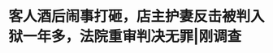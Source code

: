 <!DOCTYPE html>
<html lang="zh-CN">

<head>
    
<title>客人酒后闹事打砸，店主护妻反击被判入狱一年多，法院重审判决无罪|刚调查_腾讯新闻</title>
<meta name="keywords" content="吴明,徐氏,徐某,宾县,法院,糖坊镇,哈尔滨,黑龙江省,重审,店主">
<meta name="description" content="        事情已经过去了十年，但每每想到那个夜晚，吴明(化名)总觉得心中委屈无处安放。“明明是对方酒后闹事，自己只是保护了妻子，为什么被判入狱的却是自己?”             吴明是黑龙....">
<meta name="author" content="腾讯网">
<meta name="copyright" content="Copyright 1998 - 2025 Tencent. All Rights Reserved">
<meta property="og:type" content="news" />

<meta property="og:title" content="客人酒后闹事打砸，店主护妻反击被判入狱一年多，法院重审判决无罪|刚调查_腾讯新闻" />
<meta property="og:description" content="        事情已经过去了十年，但每每想到那个夜晚，吴明(化名)总觉得心中委屈无处安放。“明明是对方酒后闹事，自己只是保护了妻子，为什么被判入狱的却是自己?”             吴明是黑龙...." />
<meta property="og:url" content="https://news.qq.com/rain/a/20250528A08OF400" />
<meta property="og:image" content="https://inews.gtimg.com/news_ls/O2DyPnZMnIPwGt_R0vPMKcaMQgQzDmkd5ACHbDjA8EhjsAA_640330/0" />
<meta property="article:author" content="新黄河" />
<meta property="article:published_time" content="2025-05-28 19:36:13" />
<meta property="category" content="social" />

<meta name="baidu-site-verification" content="jJeIJ5X7pP" />
    <meta charset="utf-8" />
<meta http-equiv="X-UA-Compatible" content="IE=Edge" />
<meta name="viewport" content="width=device-width, initial-scale=1, shrink-to-fit=no" />
<link rel="dns-prefetch" href="mat1.gtimg.com">
<link rel="dns-prefetch" href="i.news.qq.com">
<link rel="shortcut icon" href="https://mat1.gtimg.com/qqcdn/qqindex2021/favicon.ico">
<script nomodule="true" src="https://mat1.gtimg.com/qqcdn/qqindex2021/common-static/20240515201444/core3-37-1.min.js"></script>
<script>
  try {
    if (!window.IntersectionObserver) {
      var observerScript = document.createElement('script');
      observerScript.src = "https://mat1.gtimg.com/qqcdn/qqindex2021/common-static/20241024141058/intersection-observer-polyfill.js";
      document.head.appendChild(observerScript);
    }
  } catch (error) {}
</script>

<script>
  try {
    if (!Element.prototype.scrollTo) {
      var scrollScript = document.createElement('script');
      scrollScript.src = "https://mat1.gtimg.com/qqcdn/qqindex2021/common-static/20241025153001/scroll-behavior-polyfill.js";
      document.head.appendChild(scrollScript);
    }
  } catch (error) {}
</script>
<script>
  try {
    if ('scrollRestoration' in window.history) {
      window.history.scrollRestoration = 'manual';
    }
    window.isPcClient = Boolean(window.electron) && (
      window.navigator.userAgent.indexOf('pc-client') > 0 ||
      window.navigator.userAgent.indexOf('TencentNews') > 0
    );
  } catch {}
</script>
<script>
  try {
    if (window.isPcClient) {
      var bodyStyle = document.createElement('style');
      bodyStyle.innerText = 'body{ zoom: 0.95 }';
      document.head.appendChild(bodyStyle);
    }
  } catch {}
</script>
<script>
  window.DATA = {"url":"https://view.inews.qq.com/a/20250528A08OF400","article_id":"20250528A08OF400","article_type":"0","title":"客人酒后闹事打砸，店主护妻反击被判入狱一年多，法院重审判决无罪|刚调查","desc":"        事情已经过去了十年，但每每想到那个夜晚，吴明(化名)总觉得心中委屈无处安放。“明明是对方酒后闹事，自己只是保护了妻子，为什么被判入狱的却是自己?”             吴明是黑龙....","iNewsRecommendLevel":1,"abstract":"        事情已经过去了十年，但每每想到那个夜晚，吴明(化名)总觉得心中委屈无处安放。“明明是对方酒后闹事，自己只是保护了妻子，为什么被判入狱的却是自己?”             吴明是黑龙....","catalog1":"social","ad_channel_sign":"news","introduction":"","media":"新黄河","media_id":"17472201","pubtime":"2025-05-28 19:36:13","comment_id":"8415690226","political":0,"cmsId":"20250528A08OF400","cms_id":"20250528A08OF400","closeAllAd":0,"closeAllFavorite":false,"originContent":{"directory":{"ai_list":[{"desc":"客人酒后闹事打砸，店主护妻反击后被抓","link":"AIPOS_0"},{"desc":"质疑所长违规办案，追责多年终迎进展","link":"AIPOS_1"}],"enable":1,"list":null},"key_points_show":["黑龙江省哈尔滨市宾县糖坊镇店主吴明因保护妻子反击酒后闹事的徐某金、徐某银两兄弟，被法院判处有期徒刑1年零2个月。","然而，经过多年申诉、再审，2020年11月3日，宾县人民法院重审后判决吴明无罪，并赔偿其18万元。","吴明表示，他一直追究徐氏兄弟寻衅滋事的罪行和时任糖坊派出所所长韩某某违规办案的责任，但至今无果。","5月27日，宾县公安局相关负责人表示，将对办案人员涉嫌违法办案和违纪行为进行核查，并安排人员再核查案卷。"],"text":"\u003cdiv class=\"rich_media_content\"\u003e\u003cp align=\"justify\"\u003e事情已经过去了十年，但每每想到那个夜晚，吴明(化名)总觉得心中委屈无处安放。“明明是对方酒后闹事，自己只是保护了妻子，为什么被判入狱的却是自己?”\u003c/p\u003e \u003cp align=\"justify\"\u003e吴明是黑龙江省哈尔滨市宾县糖坊镇人，2013年，他和妻子在当地开了一家舞厅。2015年，同村村民徐某金、徐某银两兄弟酒后来到店内，骚扰顾客并殴打他的妻子侯某，为了保护妻子，吴明选择回击。“我只踹了对方两脚，却被诬陷将其门牙打掉，这也成了我被判刑的依据。”吴明说，之后，当地警方以涉嫌故意伤害将他羁押，后被法院判处有期徒刑1年零两个月。\u003c/p\u003e \u003cp align=\"justify\"\u003e\u003c!--IMG_0--\u003e\u003c/p\u003e \u003cp align=\"justify\"\u003e\u003cfont color=\"#7E8C8D\" size=\"2\"\u003e吴明夫妇\u003c/font\u003e\u003c/p\u003e \u003cp align=\"justify\"\u003e也正是从丈夫入狱那天起，妻子侯某便关停了家中生意，开始为丈夫奔走喊冤。在经历一审、二审、申诉、再审后，2020年，吴明被宾县人民法院改判无罪，并获得相应的国家赔偿。\u003c/p\u003e \u003cp align=\"justify\"\u003e但对于吴明而言，事情远没有结束。过去五年来，他多次要求宾县公安局立案查处涉嫌寻衅滋事的徐氏兄弟，并追究当年办案人员责任，却一直杳无音信。\u003c/p\u003e \u003cp align=\"justify\"\u003e2025年5月27日，吴明追责之路迎来新希望。宾县公安局相关负责人表示，对当年关于办案人员涉嫌存在违法办案和违纪行为，会联系纪委等相关部门进行核查。对于徐氏兄弟是否存在寻衅滋事行为，也会安排人员再核查当年的案卷。\u003c/p\u003e \u003cp align=\"justify\"\u003e\u003cb\u003e\u003c!--AIPOS_0--\u003e俩人酒后闹事打砸，店主护妻反击后被抓\u003c/b\u003e\u003c/p\u003e \u003cp align=\"justify\"\u003e回顾十年前的那次冲突，吴明心中充满了无数的问号。\u003c/p\u003e \u003cp align=\"justify\"\u003e2013年，吴明与妻子侯某在哈尔滨市宾县糖坊镇开了一家餐饮与娱乐为一体的小舞厅，生意在当地颇为红火，客源多以周边村民为主。徐某金和徐某银作为同村村民，也曾多次前来光顾。\u003c/p\u003e \u003cp align=\"justify\"\u003e“他俩与其他客人不同，每次来店里就是寻衅滋事，索要钱财。”吴明说，徐氏兄弟二人没有正式工作，常年在村里游手好闲，自从舞厅开业后，二人就经常喝多了来店里闹事。\u003c/p\u003e \u003cp align=\"justify\"\u003e他们也曾多次报警，但最后都不了了之。吴明向新黄河记者展示了当年案卷中警方出具的一份说明，内容写道：“自2013年冬季以来，糖坊派出所曾接过2次舞厅报警，有人在舞厅闹事，接警后，派出所民警到达现场后发现是徐某银为醉酒状态，赖在舞厅不走，但未造成不良后果，也未构成刑事和治安案件。”\u003c/p\u003e \u003cp align=\"justify\"\u003e双方的矛盾在2015年彻底爆发。“2015年1月20日19时许，徐氏兄弟二人饮酒后再次来舞厅闹事。其间，徐某银向我爱人索要5000元，声称不给就让我们店不消停。”吴明表示，随后徐某银进入舞池内横冲直撞，并和其中两位顾客发生争吵，看到此情景的侯某便上前制止。“就在这时，徐某金直接抄起店里的板凳，打在我爱人后背上，随后又将价值2.2万元的舞厅‘地颤’给砸坏了。”\u003c!--MID_AD_0--\u003e\u003c!--EOP_0--\u003e\u003c/p\u003e\u003c!--MID_ARTICLE_AD_0--\u003e\u003c!--PARAGRAPH_0--\u003e \u003cp align=\"justify\"\u003e\u003c!--IMG_1--\u003e\u003c/p\u003e \u003cp align=\"justify\"\u003e\u003cfont color=\"#7E8C8D\" size=\"2\"\u003e涉事舞厅\u003c/font\u003e\u003c/p\u003e \u003cp align=\"justify\"\u003e听到吵闹声后，正在里屋休息的吴明冲了出来。“当时我看见徐某银正和妻子拉扯，为了保护妻子，我便冲了出来，此时他挥拳过来打我，我反击踹了他两脚，过程并不激烈，我俩也很快被顾客拉开了，随后他们俩就走了。”\u003c/p\u003e \u003cp align=\"justify\"\u003e事发后，侯某拨打110向糖坊派出所报了警。令吴明没想到的是，过了十多分钟后，徐氏兄弟再次返回，进舞厅后徐某银便直接躺倒在了地上。根据当时出警民警的工作纪实显示，19时43分，派出所4位民警来到现场后，徐某银躺在舞厅屋里一动不动，询问对方被谁打的，该人始终不说话，闭眼浑身颤抖，他哥徐某金表示，徐某银已经昏迷，被吴明打的。警方询问吴明情况，吴明不承认自己打人。\u003c!--MID_AD_1--\u003e\u003c!--EOP_1--\u003e\u003c/p\u003e\u003c!--MID_ARTICLE_AD_1--\u003e\u003c!--PARAGRAPH_1--\u003e \u003cp align=\"justify\"\u003e然而，时隔20天后，吴明还是被警方带走了。\u003c/p\u003e \u003cp align=\"justify\"\u003e\u003cb\u003e店主被判故意伤害罪，闹事一人行拘10日\u003c/b\u003e\u003c/p\u003e \u003cp align=\"justify\"\u003e2015年2月10日，吴明被糖坊派出所羁押，同年2月13日经宾县人民检察院以涉嫌故意伤害罪批准逮捕。同年5月25日，被宾县人民检察院以涉嫌\u003c!--SECURE_LINK_BEGIN_0--\u003e故意伤害罪\u003c!--SECURE_LINK_END_0--\u003e起诉。同年9月21日，宾县人民法院对该案进行判决。根据【2015】宾刑初字第202号文件显示，经查明，被害人徐某银酒后在吴明舞厅中，与侯某发生争执，徐某银哥哥徐某金使用板凳打侯某，吴明听闻后从屋里出来用拳脚与徐某银进行厮打，致徐某银头皮挫伤，左眼挫伤、双上中切牙齿缺失，其损伤属于轻伤二级。最终，法院判决吴明犯故意伤害罪，判处有期徒刑一年二个月，并赔偿徐某银8031.68元。吴明不服提起上诉。2015年12月21日，哈尔滨中级人民法院作出二审判决，维持原判。\u003c!--MID_AD_2--\u003e\u003c!--EOP_2--\u003e\u003c/p\u003e\u003c!--MID_ARTICLE_AD_2--\u003e\u003c!--PARAGRAPH_2--\u003e \u003cp align=\"justify\"\u003e在吴明看来，自己被判刑的关键，是徐某银那两颗掉落的牙齿。“因为他掉的两颗门牙，伤势才被司法鉴定达到了轻伤级别。”但令吴明不解的是，当时他只跟徐某银发生过短暂冲突，并不激烈，门牙怎么成他打掉的?记者回看了当晚警方执法记录仪视频，视频中显示，徐某银当时上衣敞开躺在地上，并伴有呻吟声，但面部和嘴部并未见有明显血迹。\u003c/p\u003e \u003cp align=\"justify\"\u003e记者了解到，事发后，仅有徐某金被警方予以10天的治安拘留处罚，这也引发吴明强烈不满。“明明是他俩来店里闹事，并率先动手打人，结果只有徐某金被关了10天，徐某银没有受到任何处罚。我为了保护妻子，反而被判了刑。”吴明说。\u003c/p\u003e \u003cp align=\"justify\"\u003e\u003cb\u003e法院重审判决无罪，获得国赔18万元\u003c/b\u003e\u003c/p\u003e \u003cp align=\"justify\"\u003e吴明入狱后，妻子侯某便关停了舞厅，为丈夫翻案持续奔走喊冤。侯某曾向哈尔滨市中级人民法院提出申诉，2016年7月被驳回申诉，此后又申诉到黑龙江高级人民法院。直到2019年，案件才终于迎来新的转机。\u003c/p\u003e \u003cp align=\"justify\"\u003e2019年6月13日，黑龙江高级人民法院作出(2019)黑刑申59号再审决定，指令哈尔滨市中级人民法院再审，哈尔滨市中级人民法院以部分事实不清为由，撤销了宾县人民法院【2015】宾刑初字第202号刑事附带民事判决，将本案发回宾县人民法院重审。\u003c/p\u003e \u003cp align=\"justify\"\u003e\u003c!--IMG_2--\u003e\u003c/p\u003e \u003cp align=\"justify\"\u003e2020年11月3日，该案迎来最终审判。根据黑龙江省宾县人民法院判决书显示：关于本案伤害后果即徐某银脱落的两颗牙齿是否与吴明的殴打行为具有因果关系问题，经查，证人称看到双方打在一起，但具体部位没看清。徐某银在原审庭审中陈述当时嘴角有血，面部、眼部、脖子、衣服都有血，公安机关已拍照，但徐某银无法提供证据，且案发当晚在场证人和糖坊派出所出警的执法记录仪可以清晰地看到徐某银面部无明显伤痕和血迹。徐某银于案发次日15时到医院就诊，病志中记载其检查时口唇红润、口腔黏膜正常，牙槽窝有血凝块覆盖、牙周红肿，其主治医生证实未见到徐某银牙床及嘴唇有明显的开放创口及破坏。如徐某银的牙齿系被打掉的，其唇部、口腔完好无损有悖常理。\u003c!--MID_AD_3--\u003e\u003c!--EOP_3--\u003e\u003c/p\u003e\u003c!--MID_ARTICLE_AD_3--\u003e\u003c!--PARAGRAPH_3--\u003e \u003cp align=\"justify\"\u003e法院认为，虽然宾县公安局对徐某银牙齿损伤方式进行鉴定，结论为徐某银牙齿损伤符合与钝性物体相互作用或受钝性外力作用形成，但该鉴定结论具有不确定性。徐某银于案发后21小时到医院就诊，其间不排除有二次伤害或人为拔牙的可能。由于无法排除合理怀疑，认定徐某银的损害后果与吴明的殴打行为具有因果关系不能成立。故本案部分事实不清，证据不足，公诉机关指控的犯罪不能成立，吴明被判无罪。\u003c!--MID_AD_4--\u003e\u003c!--EOP_4--\u003e\u003c/p\u003e\u003c!--MID_ARTICLE_AD_4--\u003e\u003c!--PARAGRAPH_4--\u003e \u003cp align=\"justify\"\u003e\u003c!--IMG_3--\u003e\u003c/p\u003e \u003cp align=\"justify\"\u003e翻案后，吴明便申请了国家赔偿。2021年7月8日，哈尔滨市中级人民法院决定对吴明进行赔偿，共赔偿吴明约18万元，并在侵权行为影响的范围内为吴明消除影响、恢复名誉，赔礼道歉。\u003c/p\u003e \u003cp align=\"justify\"\u003e\u003cb\u003e\u003c!--AIPOS_1--\u003e质疑所长违规办案，追责多年终迎进展\u003c/b\u003e\u003c/p\u003e \u003cp align=\"justify\"\u003e虽已洗刷冤屈，但这件事对于吴明的伤害让他始终无法释怀。“我被关押的一年多，舞厅关了门，孩子也因我的坐牢遭受不少非议，一家人沉浸在我喊冤入狱的悲痛中。”吴明说，出狱后的多年里，他一直在追究徐氏兄弟寻衅滋事的罪行和时任糖坊派出所所长韩某某违规办案的责任，但一直没有成功。\u003c/p\u003e \u003cp align=\"justify\"\u003e吴明解释称，后来，在当时警方出警的执法记录仪的视频中，他发现，在民警到达后，徐某金给时任糖坊派出所的所长韩某拨打过一通电话，要求第二天就要看到吴明被关进派出所，认为这是警方在办案过程中偏袒徐氏兄弟。\u003c/p\u003e \u003cp align=\"justify\"\u003e\u003c!--IMG_4--\u003e\u003c/p\u003e \u003cp align=\"justify\"\u003e记者回看警方的执法记录仪发现，在警方出警后，徐某金在出警民警面前，拨通韩某电话后，对韩某表示：“韩所，我想看到的结果是，明天这个人(指吴明)在看守所，今天抓不了人吗?万一明天人跑了呢?”\u003c/p\u003e \u003cp align=\"justify\"\u003e吴明还称，当时妻子侯某被打伤后，在医院休养了20多天。“住院后我就给韩所长联系，要求给妻子做伤情鉴定，但对方却一直推诿，直到四个多月以后，派出所才来人带我妻子做的伤情鉴定。”\u003c/p\u003e \u003cp align=\"justify\"\u003e5月28日，记者就此事致电韩某，对方表示，“可能有这个事吗?已经有相关部门处理过了。”对于其他问题，韩某并未回应记者，随即挂掉了电话。\u003c/p\u003e \u003cp align=\"justify\"\u003e吴明说，出狱后，他便向宾县公安局报案，要求对徐氏兄弟立案侦查，但宾县公安局一直未予立案。根据宾县公安局不予立案通知书显示，关于举报徐某金、徐某银寻衅滋事、诬告陷害等情况，我局经审查认为没有犯罪事实。后经哈尔滨市公安局复核，维持不予立案决定。“2024年，我也曾向宾县公安局信访部门投诉，要求追究办案人员责任，也一直未有进展。”\u003c/p\u003e \u003cp align=\"justify\"\u003e今年4月，吴明又将徐氏兄弟以寻衅滋事、诬告陷害罪告上法院，但未被立案，宾县人民法院刑事裁定书显示，吴明提交的证据不能证明有犯罪事实的发生，指控缺乏确凿罪证，依法不予受理。\u003c/p\u003e \u003cp align=\"justify\"\u003e5月27日，吴明追责之路迎来新希望。宾县公安局相关负责人表示，针对吴明提出的该案办案人员存在违法办案和违纪的行为，他们会联系纪委等相关部门进行核查。对于徐某金和徐某银兄弟是否存在诬告，也会安排人员再核查当年的案卷，如果有误进行处置。\u003c/p\u003e\u003cp\u003e记者:李庆斌 编辑:樊雨晴 美编:邱晓波 校对:李莉 \u003c/p\u003e\u003cstyle\u003e.rich_media_content{--news-tabel-th-night-color: #444444;--news-font-day-color: #333;--news-font-night-color: #d9d9d9;--news-bottom-distance: 22px}.rich_media_content p:not([data-exeditor-arbitrary-box=image-box]){letter-spacing:.5px;line-height:30px;margin-bottom:var(--news-bottom-distance);word-wrap:break-word}.rich_media_content{color:var(--news-font-day-color);font-size:18px}@media(prefers-color-scheme:dark){body:not([data-weui-theme=light]):not([dark-mode-disable=true]) .rich_media_content p:not([data-exeditor-arbitrary-box=image-box]){letter-spacing:.5px;line-height:30px;margin-bottom:var(--news-bottom-distance);word-wrap:break-word}body:not([data-weui-theme=light]):not([dark-mode-disable=true]) .rich_media_content{color:var(--news-font-night-color)}}.data_color_scheme_dark .rich_media_content p:not([data-exeditor-arbitrary-box=image-box]){letter-spacing:.5px;line-height:30px;margin-bottom:var(--news-bottom-distance);word-wrap:break-word}.data_color_scheme_dark .rich_media_content{color:var(--news-font-night-color)}.data_color_scheme_dark .rich_media_content{font-size:18px}.rich_media_content p[data-exeditor-arbitrary-box=image-box]{margin-bottom:11px}.rich_media_content\u003ediv:not(.qnt-video),.rich_media_content\u003esection{margin-bottom:var(--news-bottom-distance)}.rich_media_content hr{margin-bottom:var(--news-bottom-distance)}.rich_media_content .link_list{margin:0;margin-top:20px;min-height:0!important}.rich_media_content blockquote{background:#f9f9f9;border-left:6px solid #ccc;margin:1.5em 10px;padding:.5em 10px}.rich_media_content blockquote p{margin-bottom:0!important}.data_color_scheme_dark .rich_media_content blockquote{background:#323232}@media(prefers-color-scheme:dark){body:not([data-weui-theme=light]):not([dark-mode-disable=true]) .rich_media_content blockquote{background:#323232}}.rich_media_content ol[data-ex-list]{--ol-start: 1;--ol-list-style-type: decimal;list-style-type:none;counter-reset:olCounter calc(var(--ol-start,1) - 1);position:relative}.rich_media_content ol[data-ex-list]\u003eli\u003e:first-child::before{content:counter(olCounter,var(--ol-list-style-type)) '. ';counter-increment:olCounter;font-variant-numeric:tabular-nums;display:inline-block}.rich_media_content ul[data-ex-list]{--ul-list-style-type: circle;list-style-type:none;position:relative}.rich_media_content ul[data-ex-list].nonUnicode-list-style-type\u003eli\u003e:first-child::before{content:var(--ul-list-style-type) ' ';font-variant-numeric:tabular-nums;display:inline-block;transform:scale(0.5)}.rich_media_content ul[data-ex-list].unicode-list-style-type\u003eli\u003e:first-child::before{content:var(--ul-list-style-type) ' ';font-variant-numeric:tabular-nums;display:inline-block;transform:scale(0.8)}.rich_media_content ol:not([data-ex-list]){padding-left:revert}.rich_media_content ul:not([data-ex-list]){padding-left:revert}.rich_media_content table{display:table;border-collapse:collapse;margin-bottom:var(--news-bottom-distance)}.rich_media_content table th,.rich_media_content table td{word-wrap:break-word;border:1px solid #ddd;white-space:nowrap;padding:2px 5px}.rich_media_content table th{font-weight:700;background-color:#f0f0f0;text-align:left}.rich_media_content table p{margin-bottom:0!important}.data_color_scheme_dark .rich_media_content table th{background:var(--news-tabel-th-night-color)}@media(prefers-color-scheme:dark){body:not([data-weui-theme=light]):not([dark-mode-disable=true]) .rich_media_content table th{background:var(--news-tabel-th-night-color)}}.rich_media_content .qqnews_image_desc,.rich_media_content p[type=om-image-desc]{line-height:20px!important;text-align:center!important;font-size:14px!important;color:#666!important}.rich_media_content div[data-exeditor-arbitrary-box=wrap]:not([data-exeditor-arbitrary-box-special-style]){max-width:100%}.rich_media_content .qqnews-content{--wmfont: 0;--wmcolor: transparent;font-size:var(--wmfont);color:var(--wmcolor);line-height:var(--wmfont)!important;margin-bottom:var(--wmfont)!important}.rich_media_content .qqnews_sign_emphasis{background:#f7f7f7}.rich_media_content .qqnews_sign_emphasis ol{word-wrap:break-word;border:none;color:#5c5c5c;line-height:28px;list-style:none;margin:14px 0 6px;padding:16px 15px 4px}.rich_media_content .qqnews_sign_emphasis p{margin-bottom:12px!important}.rich_media_content .qqnews_sign_emphasis ol\u003eli\u003ep{padding-left:30px}.rich_media_content .qqnews_sign_emphasis ol\u003eli{list-style:none}.rich_media_content .qqnews_sign_emphasis ol\u003eli\u003ep:first-child::before{margin-left:-30px;content:counter(olCounter,decimal) ''!important;counter-increment:olCounter!important;font-variant-numeric:tabular-nums!important;background:#37f;border-radius:2px;color:#fff;font-size:15px;font-style:normal;text-align:center;line-height:18px;width:18px;height:18px;margin-right:12px;position:relative;top:-1px}.data_color_scheme_dark .rich_media_content .qqnews_sign_emphasis{background:#262626}.data_color_scheme_dark .rich_media_content .qqnews_sign_emphasis ol\u003eli\u003ep{color:#a9a9a9}@media(prefers-color-scheme:dark){body:not([data-weui-theme=light]):not([dark-mode-disable=true]) .rich_media_content .qqnews_sign_emphasis{background:#262626}body:not([data-weui-theme=light]):not([dark-mode-disable=true]) .rich_media_content .qqnews_sign_emphasis ol\u003eli\u003ep{color:#a9a9a9}}.rich_media_content h1,.rich_media_content h2,.rich_media_content h3,.rich_media_content h4,.rich_media_content h5,.rich_media_content h6{margin-bottom:var(--news-bottom-distance);font-weight:700}.rich_media_content h1{font-size:20px}.rich_media_content h2,.rich_media_content h3{font-size:19px}.rich_media_content h4,.rich_media_content h5,.rich_media_content h6{font-size:18px}.rich_media_content li:empty{display:none}.rich_media_content ul,.rich_media_content ol{margin-bottom:var(--news-bottom-distance)}.rich_media_content div\u003ep:only-child{margin-bottom:0!important}.rich_media_content .cms-cke-widget-title-wrap p{margin-bottom:0!important}\u003c/style\u003e\u003c/div\u003e","version":"v2"},"originAttribute":{"IMG_0":{"bigOrigUrl":"https://inews.gtimg.com/news_bt/Ox_HcZw3Qke_9_WtQgXDGS0-paPMnJMXhXnv4SYZNFt6YAA/0","compressUrl":"https://inews.gtimg.com/news_bt/Ox_HcZw3Qke_9_WtQgXDGS0-paPMnJMXhXnv4SYZNFt6YAA/641","desc":"","fullPic":"1","height":855,"imgurl0":"https://inews.gtimg.com/news_bt/Ox_HcZw3Qke_9_WtQgXDGS0-paPMnJMXhXnv4SYZNFt6YAA/0","imgurl1000":"https://inews.gtimg.com/news_bt/Ox_HcZw3Qke_9_WtQgXDGS0-paPMnJMXhXnv4SYZNFt6YAA/1000","islong":0,"origUrl":"https://inews.gtimg.com/news_bt/Ox_HcZw3Qke_9_WtQgXDGS0-paPMnJMXhXnv4SYZNFt6YAA/641","size":507,"style":"width: 100%","thumb":"https://inews.gtimg.com/news_bt/Ox_HcZw3Qke_9_WtQgXDGS0-paPMnJMXhXnv4SYZNFt6YAA_181x181s/0","url":"https://inews.gtimg.com/news_bt/Ox_HcZw3Qke_9_WtQgXDGS0-paPMnJMXhXnv4SYZNFt6YAA/641","width":641},"IMG_1":{"bigOrigUrl":"https://inews.gtimg.com/news_bt/OuWlB3UpYp6c9Szr4hGWlFZdy3G5-Tts888asxGlALXcYAA/0","compressUrl":"https://inews.gtimg.com/news_bt/OuWlB3UpYp6c9Szr4hGWlFZdy3G5-Tts888asxGlALXcYAA/641","desc":"","fullPic":"1","height":369,"imgurl0":"https://inews.gtimg.com/news_bt/OuWlB3UpYp6c9Szr4hGWlFZdy3G5-Tts888asxGlALXcYAA/0","imgurl1000":"https://inews.gtimg.com/news_bt/OuWlB3UpYp6c9Szr4hGWlFZdy3G5-Tts888asxGlALXcYAA/1000","islong":0,"origUrl":"https://inews.gtimg.com/news_bt/OuWlB3UpYp6c9Szr4hGWlFZdy3G5-Tts888asxGlALXcYAA/641","size":157,"style":"width: 100%","thumb":"https://inews.gtimg.com/news_bt/OuWlB3UpYp6c9Szr4hGWlFZdy3G5-Tts888asxGlALXcYAA_181x181s/0","url":"https://inews.gtimg.com/news_bt/OuWlB3UpYp6c9Szr4hGWlFZdy3G5-Tts888asxGlALXcYAA/641","width":641},"IMG_2":{"bigOrigUrl":"https://inews.gtimg.com/news_bt/OxcyUiN85_GXKhKgEyveTgeEchotPuwD3mK1aLIfA06rsAA/0","compressUrl":"https://inews.gtimg.com/news_bt/OxcyUiN85_GXKhKgEyveTgeEchotPuwD3mK1aLIfA06rsAA/641","desc":"","fullPic":"1","height":974,"imgurl0":"https://inews.gtimg.com/news_bt/OxcyUiN85_GXKhKgEyveTgeEchotPuwD3mK1aLIfA06rsAA/0","imgurl1000":"https://inews.gtimg.com/news_bt/OxcyUiN85_GXKhKgEyveTgeEchotPuwD3mK1aLIfA06rsAA/1000","islong":0,"origUrl":"https://inews.gtimg.com/news_bt/OxcyUiN85_GXKhKgEyveTgeEchotPuwD3mK1aLIfA06rsAA/641","size":543,"style":"width: 100%","thumb":"https://inews.gtimg.com/news_bt/OxcyUiN85_GXKhKgEyveTgeEchotPuwD3mK1aLIfA06rsAA_181x181s/0","url":"https://inews.gtimg.com/news_bt/OxcyUiN85_GXKhKgEyveTgeEchotPuwD3mK1aLIfA06rsAA/641","width":641},"IMG_3":{"bigOrigUrl":"https://inews.gtimg.com/news_bt/O6c8a31065kgePjIR-LYb8AaHI-5MpL9myaJJZcLF9QDMAA/0","compressUrl":"https://inews.gtimg.com/news_bt/O6c8a31065kgePjIR-LYb8AaHI-5MpL9myaJJZcLF9QDMAA/641","desc":"","fullPic":"1","height":807,"imgurl0":"https://inews.gtimg.com/news_bt/O6c8a31065kgePjIR-LYb8AaHI-5MpL9myaJJZcLF9QDMAA/0","imgurl1000":"https://inews.gtimg.com/news_bt/O6c8a31065kgePjIR-LYb8AaHI-5MpL9myaJJZcLF9QDMAA/1000","islong":0,"origUrl":"https://inews.gtimg.com/news_bt/O6c8a31065kgePjIR-LYb8AaHI-5MpL9myaJJZcLF9QDMAA/641","size":466,"style":"width: 100%","thumb":"https://inews.gtimg.com/news_bt/O6c8a31065kgePjIR-LYb8AaHI-5MpL9myaJJZcLF9QDMAA_181x181s/0","url":"https://inews.gtimg.com/news_bt/O6c8a31065kgePjIR-LYb8AaHI-5MpL9myaJJZcLF9QDMAA/641","width":641},"IMG_4":{"bigOrigUrl":"https://inews.gtimg.com/news_bt/OF1IH-EP0fd5B9O8tukwnAkmsM3V8Dbaax_xP0OLoHVEsAA/0","compressUrl":"https://inews.gtimg.com/news_bt/OF1IH-EP0fd5B9O8tukwnAkmsM3V8Dbaax_xP0OLoHVEsAA/641","desc":"","fullPic":"1","height":507,"imgurl0":"https://inews.gtimg.com/news_bt/OF1IH-EP0fd5B9O8tukwnAkmsM3V8Dbaax_xP0OLoHVEsAA/0","imgurl1000":"https://inews.gtimg.com/news_bt/OF1IH-EP0fd5B9O8tukwnAkmsM3V8Dbaax_xP0OLoHVEsAA/1000","islong":0,"origUrl":"https://inews.gtimg.com/news_bt/OF1IH-EP0fd5B9O8tukwnAkmsM3V8Dbaax_xP0OLoHVEsAA/641","size":203,"style":"width: 100%","thumb":"https://inews.gtimg.com/news_bt/OF1IH-EP0fd5B9O8tukwnAkmsM3V8Dbaax_xP0OLoHVEsAA_181x181s/0","url":"https://inews.gtimg.com/news_bt/OF1IH-EP0fd5B9O8tukwnAkmsM3V8Dbaax_xP0OLoHVEsAA/641","width":641}},"selfDeclare":{},"userAddress":"山东","card":{"chlid":"17472201","chlname":"新黄河","desc":"新黄河，与时代一起奔流！","icon":"https://inews.gtimg.com/news_ls/O5FR-XBCTGxEYCvExXqMZubftOB6JBRhc2jQ3Y3G_RvpsAA_200200/0","msgEntry":1,"uin":"ec23c4de4fc54784f6e139d4ecf23e72ed","update_frequency":"0","vip_desc":"新黄河客户端官方账号","vip_icon_night":"http://inews.gtimg.com/newsapp_ls/0/14876049528/0","vip_place":"left","vip_type":"30013","vip_icon":"http://inews.gtimg.com/newsapp_ls/0/14876049251/0","vip_type_new":"30013","suid":"8QMb2Htc5YwauDs=","liveInfo":{"roomID":"1410679516","roomStatus":"2","cms_id":"PLV2025051801319500","article_type":"575"},"cpLevel":1},"interationCount":{"like":89,"collect":29,"share":47},"payment_info":{},"article_is_pay":false,"payment_column_info_v1":{"is_column_pay":false,"read_count_all":0},"tag_info_item":null,"contentWordsNum":3255,"extraProperty":{"FeedbackDetailDisableInsert":1,"zanSkinType":""},"relateWelfare":{},"aiSwitch":true,"isOversize":false,"videoArr":[]};
</script>
<script>
  window.channelInfo = {"channelConfig":{"channelNav":[{"_auto_id":"1","active_alien_img":"","alien_img":"","channel_id":"news_news_home","is_local":"0","link":"https://www.qq.com","name_cn":"首页","name_en":"home"},{"_auto_id":"2","active_alien_img":"","alien_img":"","channel_id":"news_news_top","is_local":"0","link":"","name_cn":"要闻","name_en":"news"},{"_auto_id":"4","active_alien_img":"","alien_img":"","channel_id":"news_news_bj","is_local":"1","link":"","name_cn":"北京","name_en":"bj"},{"_auto_id":"5","active_alien_img":"","alien_img":"","channel_id":"news_news_finance","is_local":"0","link":"","name_cn":"财经","name_en":"finance"},{"_auto_id":"6","active_alien_img":"","alien_img":"","channel_id":"news_news_tech","is_local":"0","link":"","name_cn":"科技","name_en":"tech"},{"_auto_id":"7","active_alien_img":"","alien_img":"","channel_id":"tv","is_local":"0","link":"https://v.qq.com/channel/tv/?ptag=qqnews","name_cn":"电视剧","name_en":"tv"},{"_auto_id":"8","active_alien_img":"","alien_img":"","channel_id":"news_news_qa","is_local":"0","link":"","name_cn":"热问","name_en":"qa"},{"_auto_id":"9","active_alien_img":"","alien_img":"","channel_id":"news_news_ent","is_local":"0","link":"","name_cn":"娱乐","name_en":"ent"},{"_auto_id":"10","active_alien_img":"","alien_img":"","channel_id":"variety","is_local":"0","link":"https://v.qq.com/channel/variety/?ptag=qqnews","name_cn":"综艺","name_en":"variety"},{"_auto_id":"11","active_alien_img":"","alien_img":"","channel_id":"news_news_sports","is_local":"0","link":"","name_cn":"体育","name_en":"sports"},{"_auto_id":"13","active_alien_img":"","alien_img":"","channel_id":"news_news_nba","is_local":"0","link":"","name_cn":"NBA","name_en":"nba"},{"_auto_id":"14","active_alien_img":"","alien_img":"","channel_id":"news_news_world","is_local":"0","link":"","name_cn":"国际","name_en":"world"},{"_auto_id":"15","active_alien_img":"","alien_img":"","channel_id":"news_news_mil","is_local":"0","link":"","name_cn":"军事","name_en":"milite"},{"_auto_id":"16","active_alien_img":"","alien_img":"","channel_id":"news_news_auto","is_local":"0","link":"","name_cn":"汽车","name_en":"auto"},{"_auto_id":"17","active_alien_img":"","alien_img":"","channel_id":"news_news_house","is_local":"0","link":"","name_cn":"房产","name_en":"house"},{"_auto_id":"18","active_alien_img":"","alien_img":"","channel_id":"news_news_edu","is_local":"0","link":"","name_cn":"教育","name_en":"edu"},{"_auto_id":"19","active_alien_img":"","alien_img":"","channel_id":"news_news_antip","is_local":"0","link":"","name_cn":"健康","name_en":"health"},{"_auto_id":"20","active_alien_img":"","alien_img":"","channel_id":"news_news_video","is_local":"0","link":"","name_cn":"视频","name_en":"video"},{"_auto_id":"21","active_alien_img":"","alien_img":"","channel_id":"news_news_game","is_local":"0","link":"","name_cn":"游戏","name_en":"games"},{"_auto_id":"22","active_alien_img":"","alien_img":"","channel_id":"news_news_nchupin","is_local":"0","link":"","name_cn":"眼界","name_en":"chupin"},{"_auto_id":"24","active_alien_img":"","alien_img":"","channel_id":"news_news_football","is_local":"0","link":"","name_cn":"足球","name_en":"football"},{"_auto_id":"25","active_alien_img":"","alien_img":"","channel_id":"news_news_kepu","is_local":"0","link":"","name_cn":"科学","name_en":"kepu"},{"_auto_id":"26","active_alien_img":"","alien_img":"","channel_id":"news_news_digi","is_local":"0","link":"","name_cn":"数码","name_en":"digi"},{"_auto_id":"28","active_alien_img":"","alien_img":"","channel_id":"ymzx","is_local":"0","link":"https://gamer.qq.com/v2/cloudgame/game/96897?ichannel=txxwpc0Ftxxwpc1","name_cn":"元梦之星","name_en":"news_news_ymzx"},{"_auto_id":"31","active_alien_img":"","alien_img":"","channel_id":"movie","is_local":"0","link":"https://v.qq.com/channel/movie/?ptag=qqnews","name_cn":"电影","name_en":"movie"},{"_auto_id":"32","active_alien_img":"","alien_img":"","channel_id":"news_news_esport","is_local":"0","link":"","name_cn":"电竞","name_en":"esport"},{"_auto_id":"34","active_alien_img":"","alien_img":"","channel_id":"news_news_history","is_local":"0","link":"","name_cn":"历史","name_en":"history"},{"_auto_id":"35","active_alien_img":"","alien_img":"","channel_id":"news_news_baby","is_local":"0","link":"","name_cn":"育儿","name_en":"baby"},{"_auto_id":"36","active_alien_img":"","alien_img":"","channel_id":"hbjy","is_local":"0","link":"https://gp.qq.com/act/a20250421mnqlx/news.shtml","name_cn":"和平精英","name_en":"news_news_hbjy"},{"_auto_id":"37","active_alien_img":"","alien_img":"","channel_id":"cloud_gamer","is_local":"0","link":"https://gamer.qq.com/?ichannel=txxwpc0Ftxxwpc1","name_cn":"云游戏","name_en":"cloud_gamer"},{"_auto_id":"38","active_alien_img":"","alien_img":"","channel_id":"news_news_lic","is_local":"0","link":"","name_cn":"理财","name_en":"finance_licai"},{"_auto_id":"39","active_alien_img":"","alien_img":"","channel_id":"news_news_istock","is_local":"0","link":"","name_cn":"股票","name_en":"finance_stock"},{"_auto_id":"40","active_alien_img":"","alien_img":"","channel_id":"ren_min_shi_pin","is_local":"0","link":"https://news.qq.com/omn/author/8QMd3Hld74cbujbY?tab=om_video","name_cn":"人民视频","name_en":"ren_min_shi_pin"},{"_auto_id":"41","active_alien_img":"","alien_img":"","channel_id":"news_news_weather","is_local":"0","link":"https://tianqi.qq.com/index.htm","name_cn":"天气","name_en":"weather"}]}};
</script>
<script>
  window.articleConfig = {"rightConfig":[{"_auto_id":"1","category_key":"default","modules":"{\"moduleList\":[{\"title\":\"作者其他文章\",\"id\":\"user_article\"},{\"title\":\"精选视频\",\"id\":\"video_album\",\"videoType\":\"tag\",\"videoId\":\"aUepxrtchGM=\",\"isSticky\":0},{\"title\":\"下载条\",\"id\":\"download_banner\",\"isSticky\":1},{\"title\":\"热点榜\",\"id\":\"hot_rank_list\",\"isSticky\":1},{\"title\":\"广告推广\",\"id\":\"ssp_ad_module\",\"category\":\"ad_ssp\",\"loid\":\"109\",\"isSticky\":1},{\"title\":\"广告推广位\",\"id\":\"c2s_ad_module\",\"category\":\"right_c2s\",\"path\":\"QQcom_all_Rectangle-1|QQcom_all_Rectangle-2|QQcom_all_Rectangle-3\",\"isSticky\":1}]}"},{"_auto_id":"2","category_key":"ent","modules":"{\"moduleList\":[{\"title\":\"作者其他文章\",\"id\":\"user_article\"},{\"title\":\"精选视频\",\"id\":\"video_album\",\"videoType\":\"tag\",\"videoId\":\"aUepxrtchGM=\"},{\"title\":\"下载条\",\"id\":\"download_banner\",\"isSticky\":1},{\"title\":\"热点榜\",\"id\":\"hot_rank_list\",\"isSticky\":1},{\"title\":\"广告推广\",\"id\":\"ssp_ad_module\",\"category\":\"ad_ssp\",\"loid\":\"109\",\"isSticky\":1},{\"title\":\"广告推广\",\"id\":\"ssp_ad_module\",\"category\":\"ad_ssp\",\"loid\":\"117\",\"isSticky\":1}]}"},{"_auto_id":"3","category_key":"game","modules":"{\"moduleList\":[{\"title\":\"作者其他文章\",\"id\":\"user_article\"},{\"title\":\"精选视频\",\"id\":\"video_album\",\"videoType\":\"tag\",\"videoId\":\"aUepxrtchGM=\"},{\"title\":\"热门游戏\",\"id\":\"recommend_game\",\"isSticky\":0},{\"title\":\"下载条\",\"id\":\"download_banner\",\"isSticky\":1},{\"title\":\"热点榜\",\"id\":\"hot_rank_list\",\"isSticky\":1},{\"title\":\"广告推广\",\"id\":\"ssp_ad_module\",\"category\":\"ad_ssp\",\"loid\":\"109\",\"isSticky\":1},{\"title\":\"广告推广位\",\"id\":\"c2s_ad_module\",\"category\":\"right_c2s\",\"path\":\"QQcom_all_Rectangle-1|QQcom_all_Rectangle-2|QQcom_all_Rectangle-3\",\"isSticky\":1}]}"},{"_auto_id":"4","category_key":"tech","modules":"{\"moduleList\":[{\"title\":\"作者其他文章\",\"id\":\"user_article\"},{\"title\":\"精选视频\",\"id\":\"video_album\",\"videoType\":\"tag\",\"videoId\":\"aUepxrtchGM=\"},{\"title\":\"下载条\",\"id\":\"download_banner\",\"isSticky\":1},{\"title\":\"热点榜\",\"id\":\"hot_rank_list\",\"isSticky\":1},{\"title\":\"广告推广\",\"id\":\"ssp_ad_module\",\"category\":\"ad_ssp\",\"loid\":\"109\",\"isSticky\":1},{\"title\":\"广告推广位\",\"id\":\"c2s_ad_module\",\"category\":\"right_c2s\",\"path\":\"QQcom_all_Rectangle-1|QQcom_all_Rectangle-2|QQcom_all_Rectangle-3\",\"isSticky\":1}]}"},{"_auto_id":"5","category_key":"finance","modules":"{\"moduleList\":[{\"title\":\"作者其他文章\",\"id\":\"user_article\"},{\"title\":\"精选视频\",\"id\":\"video_album\",\"videoType\":\"tag\",\"videoId\":\"aUepxrtchGM=\"},{\"title\":\"下载条\",\"id\":\"download_banner\",\"isSticky\":1},{\"title\":\"热点榜\",\"id\":\"hot_rank_list\",\"isSticky\":1},{\"title\":\"广告推广\",\"id\":\"ssp_ad_module\",\"category\":\"ad_ssp\",\"loid\":\"109\",\"isSticky\":1},{\"title\":\"广告推广位\",\"id\":\"c2s_ad_module\",\"category\":\"right_c2s\",\"path\":\"QQcom_all_Rectangle-1|QQcom_all_Rectangle-2|QQcom_all_Rectangle-3\",\"isSticky\":1}]}"},{"_auto_id":"6","category_key":"news","modules":"{\"moduleList\":[{\"title\":\"作者其他文章\",\"id\":\"user_article\"},{\"title\":\"精选视频\",\"id\":\"video_album\",\"videoType\":\"tag\",\"videoId\":\"aUepxrtchGM=\"},{\"title\":\"下载条\",\"id\":\"download_banner\",\"isSticky\":1},{\"title\":\"热点榜\",\"id\":\"hot_rank_list\",\"isSticky\":1},{\"title\":\"广告推广\",\"id\":\"ssp_ad_module\",\"category\":\"ad_ssp\",\"loid\":\"109\",\"isSticky\":1},{\"title\":\"广告推广位\",\"id\":\"c2s_ad_module\",\"category\":\"right_c2s\",\"path\":\"QQcom_all_Rectangle-1|QQcom_all_Rectangle-2|QQcom_all_Rectangle-3\",\"isSticky\":1}]}"},{"_auto_id":"7","category_key":"fashion","modules":"{\"moduleList\":[{\"title\":\"作者其他文章\",\"id\":\"user_article\"},{\"title\":\"精选视频\",\"id\":\"video_album\",\"videoType\":\"tag\",\"videoId\":\"aUepxrtchGM=\"},{\"title\":\"下载条\",\"id\":\"download_banner\",\"isSticky\":1},{\"title\":\"热点榜\",\"id\":\"hot_rank_list\",\"isSticky\":1},{\"title\":\"广告推广\",\"id\":\"ssp_ad_module\",\"category\":\"ad_ssp\",\"loid\":\"109\",\"isSticky\":1},{\"title\":\"广告推广位\",\"id\":\"c2s_ad_module\",\"category\":\"right_c2s\",\"path\":\"QQcom_all_Rectangle-1|QQcom_all_Rectangle-2|QQcom_all_Rectangle-3\",\"isSticky\":1}]}"},{"_auto_id":"8","category_key":"sports","modules":"{\"moduleList\":[{\"title\":\"作者其他文章\",\"id\":\"user_article\"},{\"title\":\"精选视频\",\"id\":\"video_album\",\"videoType\":\"tag\",\"videoId\":\"aUepxrtchGM=\"},{\"title\":\"下载条\",\"id\":\"download_banner\",\"isSticky\":1},{\"title\":\"热点榜\",\"id\":\"hot_rank_list\",\"isSticky\":1},{\"title\":\"广告推广\",\"id\":\"ssp_ad_module\",\"category\":\"ad_ssp\",\"loid\":\"109\",\"isSticky\":1},{\"title\":\"广告推广位\",\"id\":\"c2s_ad_module\",\"category\":\"right_c2s\",\"path\":\"QQcom_all_Rectangle-1|QQcom_all_Rectangle-2|QQcom_all_Rectangle-3\",\"isSticky\":1}]}"},{"_auto_id":"9","category_key":"health","modules":"{\"moduleList\":[{\"title\":\"作者其他文章\",\"id\":\"user_article\"},{\"title\":\"精选视频\",\"id\":\"video_album\",\"videoType\":\"tag\",\"videoId\":\"aUepxrtchGM=\"},{\"title\":\"下载条\",\"id\":\"download_banner\",\"isSticky\":1},{\"title\":\"热点榜\",\"id\":\"hot_rank_list\",\"isSticky\":1},{\"title\":\"广告推广\",\"id\":\"ssp_ad_module\",\"category\":\"ad_ssp\",\"loid\":\"109\",\"isSticky\":1},{\"title\":\"广告推广位\",\"id\":\"c2s_ad_module\",\"category\":\"right_c2s\",\"path\":\"QQcom_all_Rectangle-1|QQcom_all_Rectangle-2|QQcom_all_Rectangle-3\",\"isSticky\":1}]}"},{"_auto_id":"10","category_key":"nba","modules":"{\"moduleList\":[{\"title\":\"作者其他文章\",\"id\":\"user_article\"},{\"title\":\"精选视频\",\"id\":\"video_album\",\"videoType\":\"tag\",\"videoId\":\"aUepxrtchGM=\"},{\"title\":\"下载条\",\"id\":\"download_banner\",\"isSticky\":1},{\"title\":\"热点榜\",\"id\":\"hot_rank_list\",\"isSticky\":1},{\"title\":\"广告推广\",\"id\":\"ssp_ad_module\",\"category\":\"ad_ssp\",\"loid\":\"109\",\"isSticky\":1},{\"title\":\"广告推广位\",\"id\":\"c2s_ad_module\",\"category\":\"right_c2s\",\"path\":\"QQcom_all_Rectangle-1|QQcom_all_Rectangle-2|QQcom_all_Rectangle-3\",\"isSticky\":1}]}"},{"_auto_id":"11","category_key":"edu","modules":"{\"moduleList\":[{\"title\":\"作者其他文章\",\"id\":\"user_article\"},{\"title\":\"精选视频\",\"id\":\"video_album\",\"videoType\":\"tag\",\"videoId\":\"aUWpxLNdg2c=\"},{\"title\":\"下载条\",\"id\":\"download_banner\",\"isSticky\":1},{\"title\":\"热点榜\",\"id\":\"hot_rank_list\",\"isSticky\":1},{\"title\":\"广告推广\",\"id\":\"ssp_ad_module\",\"category\":\"ad_ssp\",\"loid\":\"109\",\"isSticky\":1},{\"title\":\"广告推广位\",\"id\":\"c2s_ad_module\",\"category\":\"right_c2s\",\"path\":\"QQcom_all_Rectangle-1|QQcom_all_Rectangle-2|QQcom_all_Rectangle-3\",\"isSticky\":1}]}"},{"_auto_id":"12","category_key":"ad","modules":"{\"moduleList\":[{\"title\":\"广告推广\",\"id\":\"ssp_ad_module\",\"category\":\"ad_ssp\",\"loid\":\"109\",\"isSticky\":1},{\"title\":\"广告推广位\",\"id\":\"c2s_ad_module\",\"category\":\"right_c2s\",\"path\":\"QQcom_all_Rectangle-1|QQcom_all_Rectangle-2|QQcom_all_Rectangle-3\",\"isSticky\":1}]}"}],"tonglanAdConfig":[{"_auto_id":"1","modules":"{\"moduleList\":[{\"title\":\"广告推广位\",\"id\":\"top\",\"category\":\"top_c2s\",\"path\":\"QQcom_all_Width1-1\"},{\"title\":\"广告推广位\",\"id\":\"bottom\",\"category\":\"bottom_c2s\",\"path\":\"QQcom_all_Width1-2\"}]}"}],"bottomConfig":[],"videoAdConfig":[{"_auto_id":"1","normal_time":"10","switch":"1","video_count":"0","video_time":"0"}],"rightGameConfig":[{"_auto_id":"2","desc":"连续登录送游戏钻石，群雄共聚称霸沙城","icon":"https://inews.gtimg.com/newsapp_bt/0/0627161037914_3816/0","link":"https://s.iwan.qq.com/opengame/tenvideo/index.html?hidestatusbar=1&hidetitlebar=1&immersive=1&syswebview=1&landscape=1&gameid=49085&url=https%3A%2F%2Fgz-file.91ninthpalace.com%2Fwzzx%2Findex_tencent_iwan.html%20&ref_ele=90015","name":"王者之心2"},{"_auto_id":"3","desc":"上线送VIP！万人同屏横扫沙城","icon":"https://inews.gtimg.com/newsapp_bt/0/0627155752146_4584/0","link":"https://s.iwan.qq.com/opengame/tenvideo/index.html?hidestatusbar=1&hidetitlebar=1&immersive=1&landscape=1&syswebview=1&gameid=47203&url=https%3A%2F%2Fcqss2login.bigrnet.com%2Fiwan%2Fh5%2Fplay%2Floading&ref_ele=90015","name":"传奇盛世"},{"_auto_id":"4","desc":"超高爆率，经典玩法","icon":"https://inews.gtimg.com/newsapp_bt/0/0627160641137_9103/0","link":"https://s.iwan.qq.com/opengame/tenvideo/index.html?hidestatusbar=1&hidetitlebar=1&immersive=1&syswebview=1&gameid=43803&url=https%3A%2F%2Fsdk.mxzgame.com%2FGames%2Fportal%2F108337%2FTXVApp&ref_ele=90015","name":"新不良人"},{"_auto_id":"6","desc":"超多福利登录即领，海量游戏任你畅玩","icon":"https://inews.gtimg.com/newsapp_bt/0/111315495935_3595/0","link":"https://dldir3.qq.com/minigamefile/webdownloads/QQGameMini_silent_1002020001_cid0.exe","name":"QQ游戏大厅"},{"_auto_id":"7","desc":"纯正经典玩法，欢乐挑战赛火热来袭","icon":"https://inews.gtimg.com/newsapp_bt/0/070918050891_4971/0","link":"https://minigame.qq.com/h5game_frame_test/?appid=200904&ifid=1502020001","name":"欢乐斗地主"},{"_auto_id":"8","desc":"新服大放送，享赚你就来","icon":"https://inews.gtimg.com/newsapp_bt/0/0627154608860_7318/0","link":"https://s.iwan.qq.com/opengame/tenvideo/index.html?hidestatusbar=1&hidetitlebar=1&immersive=1&syswebview=1&landscape=1&gameid=43403&url=https%3A%2F%2Flogin-wxxyx2-bzsc.jikewan.com%2Fgame%2Fcqtxvideo.html&ref_ele=90015","name":"百战沙城"},{"_auto_id":"9","desc":"全新极速版本爽玩！送新武魂转换卡","icon":"https://inews.gtimg.com/newsapp_bt/0/1016115936984_7153/0","link":"https://s.iwan.qq.com/opengame/tenvideo/index.html?hidestatusbar=1&hidetitlebar=1&immersive=1&syswebview=1&gameid=51477&url=https%3A%2F%2Fh5sdk.cdqcwl.com%2Fsdk%2Ftxaiwandefault%2Fce43a6806214ed5b3e2227ca7e99e27a%2F2231&ref_ele=90015","name":"斗罗大陆"},{"_auto_id":"10","desc":"原汁原味，正版授权","icon":"https://inews.gtimg.com/newsapp_bt/0/0627160844946_1794/0","link":"https://s.iwan.qq.com/opengame/tenvideo/index.html?hidetitlebar=1&immersive=1&syswebview=1&landscape=1&gameid=37275&url=https%3A%2F%2Fsdk.mxzgame.com%2FGames%2Fportal%2F100211%2FTXVApp&ref_ele=90015","name":"原始传奇"},{"_auto_id":"11","desc":"登录领神秘巨星，打造巅峰阵容","icon":"https://inews.gtimg.com/newsapp_bt/0/0701170959368_8122/0","link":"https://s.iwan.qq.com/opengame/tenvideo/index.html?hidestatusbar=1&hidetitlebar=1&immersive=1&syswebview=1&gameid=40591&url=https%3A%2F%2Frh.diaigame.com%2Fh5plat%2Fplay%2Fpackage_code%2FP0012462&ref_ele=90015","name":"巅峰冠军足球"},{"_auto_id":"12","desc":"赛季制实时PVP联机对战","icon":"https://inews.gtimg.com/newsapp_bt/0/0701165259701_7142/0","link":"https://s.iwan.qq.com/opengame/tenvideo/index.html?hidestatusbar=1&hidetitlebar=1&immersive=1&syswebview=1&gameid=49634&url=https%3A%2F%2Ffootball.shenshoucdn.com%2Ffootball_new%2Fh5%2Ftxsp%2Findex.html&ref_ele=90015","name":"球场风云"},{"_auto_id":"13","desc":"专注超爽打宝体验","icon":"https://inews.gtimg.com/newsapp_bt/0/0627154956673_3154/0","link":"https://s.iwan.qq.com/opengame/tenvideo/index.html?hidestatusbar=1&hidetitlebar=1&immersive=1&syswebview=1&gameid=41057&url=https%3A%2F%2Fh5apily.fire2333.com%2Fh5sdk%2Ftxshipin%2Findex%2F3200222%2F3200112&ref_ele=90015","name":"传奇至尊"},{"_auto_id":"16","desc":"火爆新服，福利满满","icon":"https://inews.gtimg.com/newsapp_bt/0/0701171307639_4759/0","link":"https://s.iwan.qq.com/opengame/tenvideo/index.html?hidestatusbar=1&hidetitlebar=1&immersive=1&syswebview=1&gameid=50335&url=https%3A%2F%2Fh5-union-cdn.pptgame.cn%2Findex.html%3Ftx_package_id%3D10202%20&ref_ele=90015","name":"火源战纪"},{"_auto_id":"17","desc":"魔幻风格，超大场面","icon":"https://inews.gtimg.com/newsapp_bt/0/0701171500721_6895/0","link":"https://s.iwan.qq.com/opengame/tenvideo/index.html?hidestatusbar=1&hidetitlebar=1&immersive=1&syswebview=1&gameid=33112&url=https%3A%2F%2Fcsjs-tx.ebibi.com%2Fgame%2Fh5iwan-wwzs%2Fmain%2Findex.html&ref_ele=90015","name":"万王之神"},{"_auto_id":"19","desc":"经典神话背景，高清细腻画质","icon":"https://inews.gtimg.com/newsapp_bt/0/0709181543493_4955/0","link":"https://s.iwan.qq.com/opengame/tenvideo/index.html?hidestatusbar=1&hidetitlebar=1&immersive=1&syswebview=1&gameid=39686&url=https%3A%2F%2Fsdk.gz.1253361160.clb.myqcloud.com%2FGames%2Fportal%2F108311%2FTXVApp&ref_ele=90015","name":"凡人神将传"}]};
</script>
<script src="https://mat1.gtimg.com/www/js/emonitor/custom_ed041a23.js" charset="utf-8"></script>
<script>
  try {
    window.emonitorIns = emonitor.create({
      name: 'newsqq_normalArticle',
      atta: {
        name: 'newsqq',
      },
      mode: '007',
    });
  } catch (err) {
    console.warn(err);
  }
</script>
<link href="https://mat1.gtimg.com/qqcdn/qqindex2021/common-static/hel/qqnews-pc-dc_20250526065055/static/css/static.css" rel="stylesheet">

<script>window.__HEL_PRESET_META__={"qqnews-pc-components":{"app":{"id":1366,"name":"qqnews-pc-components","app_group_name":"qqnews-pc-components","proj_ver":{"map":{},"utime":0},"online_version":"qqnews-pc-components_20250515055747","build_version":"qqnews-pc-components_20250526064847","update_at":"2025-05-26T10:49:41.000Z","desc":"set by [init], from container [formal.pc.dc.tj101014] worker [1]"},"version":{"sub_app_name":"qqnews-pc-components","sub_app_version":"qqnews-pc-components_20250526064847","src_map":{"webDirPath":"https://mat1.gtimg.com/qqcdn/qqindex2021/common-static/hel/qqnews-pc-components_20250526064847","htmlIndexSrc":"https://mat1.gtimg.com/qqcdn/qqindex2021/common-static/hel/qqnews-pc-components_20250526064847/index.html","extractMode":"all","iframeSrc":"","chunkCssSrcList":["https://mat1.gtimg.com/qqcdn/qqindex2021/common-static/hel/qqnews-pc-components_20250526064847/static/css/index.css"],"chunkJsSrcList":["https://mat1.gtimg.com/qqcdn/qqindex2021/common-static/hel/qqnews-pc-components_20250526064847/static/js/index.js"],"staticCssSrcList":[],"staticJsSrcList":["https://mat1.gtimg.com/qqcdn/qqindex2021/static/20231212123233/react.production.min.js","https://mat1.gtimg.com/qqcdn/qqindex2021/static/20231212123233/react-dom.production.min.js","https://mat1.gtimg.com/qqcdn/qqindex2021/common-static/hel/hel-base-v16.js"],"relativeCssSrcList":[],"relativeJsSrcList":[],"privCssSrcList":[],"srvModSrcList":[],"srvModSrcIndex":"","headAssetList":[{"tag":"staticScript","append":false,"attrs":{"src":"https://mat1.gtimg.com/qqcdn/qqindex2021/static/20231212123233/react.production.min.js"}},{"tag":"staticScript","append":false,"attrs":{"src":"https://mat1.gtimg.com/qqcdn/qqindex2021/static/20231212123233/react-dom.production.min.js"}},{"tag":"staticScript","append":false,"attrs":{"src":"https://mat1.gtimg.com/qqcdn/qqindex2021/common-static/hel/hel-base-v16.js"}},{"tag":"script","append":true,"attrs":{"src":"https://mat1.gtimg.com/qqcdn/qqindex2021/common-static/hel/qqnews-pc-components_20250526064847/static/js/index.js","defer":""}},{"tag":"link","append":true,"attrs":{"href":"https://mat1.gtimg.com/qqcdn/qqindex2021/common-static/hel/qqnews-pc-components_20250526064847/static/css/index.css","rel":"stylesheet"}}],"bodyAssetList":[]},"update_at":"2025-05-26T10:49:40.000Z","create_at":"2025-05-26T10:49:40.000Z","_worker_id":"1","_is_backup":true}}}</script>
<script>window.__VIEW_PATH__="article.ejs";</script>
</head>

<body id="dc-normal-body">
  <div id="top-nav"></div>
  <div id="topAd"></div>
  <div class="qqweb-pc-content ">
    <div class="content-left">
      <div class="content">
        <div class="left-tool" id="left-tool"></div>
                <div class="content-article">
            <div id="article-column-tag"></div>
            <h1>客人酒后闹事打砸，店主护妻反击被判入狱一年多，法院重审判决无罪|刚调查</h1>
            <div id="article-author"></div>
            <div id="article-content"></div>
          <div id="article-status"></div>
          <div id="relate-question"></div>
          <div class="recommend-con" id="ArticleBottom"></div>
        </div>
      </div>
      <div id="article-comment"></div>
      <div id="recommend"></div>
      <div id="bottomAd"></div>
      <div id="article-footer"></div>
    </div>
    <div id="content-right" class="content-right"></div>
  </div>
  <div id="go-top"></div>
  <script>
    var navDom = document.getElementById('top-nav');
    if (window.isPcClient && navDom) {
      navDom.style.height = '0';
    }
  </script>
    <script type="text/javascript">
  var TIME_BEFORE_LOAD_CRYSTAL = Date.now();
</script>
<script src="https://mat1.gtimg.com/qqcdn/qqindex2021/advertisement/qqdc/crystal.202504291215.min.js" id="l_qq_com"></script>
<script type="text/javascript">
  if (typeof crystal === 'undefined' && Math.random() <= 1) {
    (function() {
      var TIME_AFTER_LOAD_CRYSTAL = Date.now();
      var img = new Image(1, 1);
      img.src = "//dp3.qq.com/qqcom/?adb=1&dm=new&err=1002&blockjs=" + (TIME_AFTER_LOAD_CRYSTAL - TIME_BEFORE_LOAD_CRYSTAL);
    })();
  }
</script>
    <iframe style="display: none;" src="https://i.news.qq.com/web_backend/getWebPacUid"></iframe>
<script src="https://mat1.gtimg.com/qqcdn/qqindex2021/common-static/20240805160928/react.production.min.js"></script>
<script src="https://mat1.gtimg.com/qqcdn/qqindex2021/common-static/20240805160928/react-dom.production.min.js"></script>
<script src="https://mat1.gtimg.com/qqcdn/qqindex2021/common-static/20241018171503/universal-report.min.js"></script>
<script defer type="text/javascript" src="https://mat1.gtimg.com/qqcdn/qqindex2021/libs/barrier/aria.js?appid=9327b8b06379d9d1728bbfbe2025ef9c" charset="utf-8"></script>
<script defer src="https://t.captcha.qq.com/TCaptcha.js"></script>
<script>document.cookie="hel_err=;path=/;";</script>
<script src="https://mat1.gtimg.com/qqcdn/qqindex2021/common-static/hel/hel-base-v16.js"></script>
<script src="https://mat1.gtimg.com/qqcdn/qqindex2021/common-static/hel/qqnews-pc-hel-entry_20250117174052/static/js/index.js"></script>
<link rel="preload" href="https://mat1.gtimg.com/qqcdn/qqindex2021/common-static/hel/qqnews-pc-dc_20250526065055/static/js/static.js" as="script">
<link rel="preload" href="https://mat1.gtimg.com/qqcdn/qqindex2021/common-static/hel/qqnews-pc-components_20250526064847/static/js/index.js" as="script">
<script>window.loadProject("https://mat1.gtimg.com/qqcdn/qqindex2021/common-static/hel/qqnews-pc-dc_20250526065055/static/js/static.js");</script>
<iframe id="videoFrame" style="display: none;" src="https://video.qq.com/cookie/sync_qqnews.html"></iframe>
</body>

</html>
